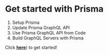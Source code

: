 # Get started with Prisma

1. Setup Prisma
1. Update Prisma GraphQL API
1. Use Prisma GraphQL API from Code
1. Build GraphQL Servers with Prisma

 Click [**here**](./1-Setup-Prisma/README.md)) to get started!

<!-- 1. [Setup Prisma](./1-Setup-Prisma/README.md)
1. [Update Prisma GraphQL API](2-Update-Prisma-GraphQL-API/README.md)
1. [Use Prisma GraphQL API from Code](3-Use-Prisma-GraphQL-API-from-Code/README.md)
1. [Build GraphQL Servers with Prisma](4-Build-GraphQL-Servers-with-Prisma/README.md) -->